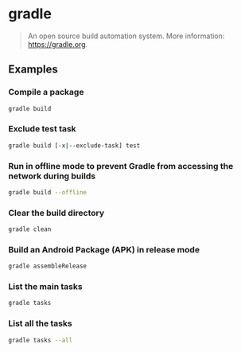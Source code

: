# gradle

> An open source build automation system. More information: <https://gradle.org>.

## Examples

### Compile a package

```bash
gradle build
```

### Exclude test task

```bash
gradle build [-x|--exclude-task] test
```

### Run in offline mode to prevent Gradle from accessing the network during builds

```bash
gradle build --offline
```

### Clear the build directory

```bash
gradle clean
```

### Build an Android Package (APK) in release mode

```bash
gradle assembleRelease
```

### List the main tasks

```bash
gradle tasks
```

### List all the tasks

```bash
gradle tasks --all
```
